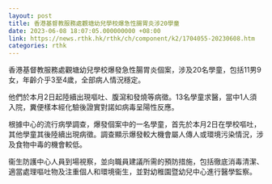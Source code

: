 ```yaml
---
layout: post
title: 香港基督教服務處觀塘幼兒學校爆急性腸胃炎涉20學童
date: 2023-06-08 18:07:05.000000000 +08:00
link: https://news.rthk.hk/rthk/ch/component/k2/1704055-20230608.htm
categories: rthk
---
```


香港基督教服務處觀塘幼兒學校爆發急性腸胃炎個案，涉及20名學童，包括11男9女，年齡介乎3至4歲，全部病人情況穩定。

他們於本月2日起陸續出現嘔吐、腹瀉和發燒等病徵。13名學童求醫，當中1人須入院，糞便樣本經化驗後證實對諾如病毒呈陽性反應。

根據中心的流行病學調查，爆發個案中的一名學童，首先於本月2日在學校嘔吐，其他學童其後陸續出現病徵。調查顯示爆發較大機會屬人傳人或環境污染情況，涉及食物中毒的機會較低。

衞生防護中心人員到場視察，並向職員建議所需的預防措施，包括徹底消毒清潔、適當處理嘔吐物及注重個人和環境衞生，並對幼稚園暨幼兒中心進行醫學監察。

